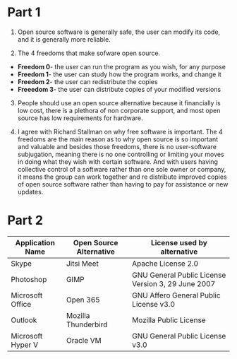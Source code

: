 # Part 1
1. Open source software is generally safe, the user can modify its code, and it is generally more reliable.

2. The 4 freedoms that make sofware open source.
* **Freedom 0**- the user can run the program as you wish, for any purpose
* **Freedom 1**- the user can study how the program works, and change it
* **Freedom 2**- the user can redistribute the copies
* **Freeedom 3**- the user can distribute copies of your modified versions 

3. People should use an open source alternative because it financially is low cost, there is a plethora of non corporate support, and most open source has low requirements for hardware. 
   
4. I agree with Richard Stallman on why free software is important. The 4 freedoms are the main reason as to why open source is so important and valuable and besides those freedoms, there is no user-software subjugation, meaning there is no one controlling or limiting your moves in doing what they wish with certain software. And with users having collective control of a software rather than one sole owner or company, it means the group can work together and re distribute improved copies of open source software rather than having to pay for assistance or new updates.
   
# Part 2

|**Application Name**|**Open Source Alternative**|**License used by alternative**|
|-------------------|---------------------------|-------------------------------|
|Skype|Jitsi Meet|Apache License 2.0|
|Photoshop|GIMP|GNU General Public License Version 3, 29 June 2007|
|Microsoft Office|Open 365|GNU Affero General Public License v3.0|
|Outlook|Mozilla Thunderbird|Mozilla Public License|
|Microsoft Hyper V|Oracle VM| GNU General Public License v3.0|
